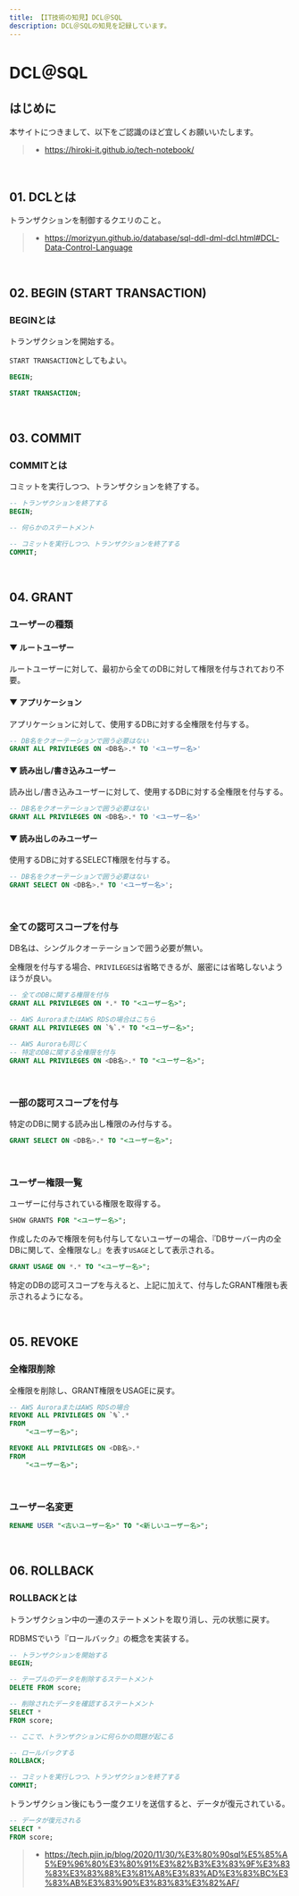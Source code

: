 ```yaml
---
title: 【IT技術の知見】DCL＠SQL
description: DCL＠SQLの知見を記録しています。
---
```


# DCL＠SQL

## はじめに

本サイトにつきまして、以下をご認識のほど宜しくお願いいたします。

> - https://hiroki-it.github.io/tech-notebook/

<br>

## 01. DCLとは

トランザクションを制御するクエリのこと。

> - https://morizyun.github.io/database/sql-ddl-dml-dcl.html#DCL-Data-Control-Language

<br>

## 02. BEGIN (START TRANSACTION)

### BEGINとは

トランザクションを開始する。

`START TRANSACTION`としてもよい。

```sql
BEGIN;
```

```sql
START TRANSACTION;
```

<br>

## 03. COMMIT

### COMMITとは

コミットを実行しつつ、トランザクションを終了する。

```sql
-- トランザクションを終了する
BEGIN;

-- 何らかのステートメント

-- コミットを実行しつつ、トランザクションを終了する
COMMIT;
```

<br>

## 04. GRANT

### ユーザーの種類

#### ▼ ルートユーザー

ルートユーザーに対して、最初から全てのDBに対して権限を付与されており不要。

#### ▼ アプリケーション

アプリケーションに対して、使用するDBに対する全権限を付与する。

```sql
-- DB名をクオーテーションで囲う必要はない
GRANT ALL PRIVILEGES ON <DB名>.* TO '<ユーザー名>'
```

#### ▼ 読み出し/書き込みユーザー

読み出し/書き込みユーザーに対して、使用するDBに対する全権限を付与する。

```sql
-- DB名をクオーテーションで囲う必要はない
GRANT ALL PRIVILEGES ON <DB名>.* TO '<ユーザー名>'
```

#### ▼ 読み出しのみユーザー

使用するDBに対するSELECT権限を付与する。

```sql
-- DB名をクオーテーションで囲う必要はない
GRANT SELECT ON <DB名>.* TO '<ユーザー名>';
```

<br>

### 全ての認可スコープを付与

DB名は、シングルクオーテーションで囲う必要が無い。

全権限を付与する場合、`PRIVILEGES`は省略できるが、厳密には省略しないようほうが良い。

```sql
-- 全てのDBに関する権限を付与
GRANT ALL PRIVILEGES ON *.* TO "<ユーザー名>";

-- AWS AuroraまたはAWS RDSの場合はこちら
GRANT ALL PRIVILEGES ON `%`.* TO "<ユーザー名>";
```

```sql
-- AWS Auroraも同じく
-- 特定のDBに関する全権限を付与
GRANT ALL PRIVILEGES ON <DB名>.* TO "<ユーザー名>";
```

<br>

### 一部の認可スコープを付与

特定のDBに関する読み出し権限のみ付与する。

```sql
GRANT SELECT ON <DB名>.* TO "<ユーザー名>";
```

<br>

### ユーザー権限一覧

ユーザーに付与されている権限を取得する。

```sql
SHOW GRANTS FOR "<ユーザー名>";
```

作成したのみで権限を何も付与してないユーザーの場合、『DBサーバー内の全DBに関して、全権限なし』を表す`USAGE`として表示される。

```sql
GRANT USAGE ON *.* TO "<ユーザー名>";
```

特定のDBの認可スコープを与えると、上記に加えて、付与したGRANT権限も表示されるようになる。

<br>

## 05. REVOKE

### 全権限削除

全権限を削除し、GRANT権限をUSAGEに戻す。

```sql
-- AWS AuroraまたはAWS RDSの場合
REVOKE ALL PRIVILEGES ON `%`.*
FROM
    "<ユーザー名>";

REVOKE ALL PRIVILEGES ON <DB名>.*
FROM
    "<ユーザー名>";
```

<br>

### ユーザー名変更

```sql
RENAME USER "<古いユーザー名>" TO "<新しいユーザー名>";
```

<br>

## 06. ROLLBACK

### ROLLBACKとは

トランザクション中の一連のステートメントを取り消し、元の状態に戻す。

RDBMSでいう『ロールバック』の概念を実装する。

```sql
-- トランザクションを開始する
BEGIN;

-- テーブルのデータを削除するステートメント
DELETE FROM score;

-- 削除されたデータを確認するステートメント
SELECT *
FROM score;

-- ここで、トランザクションに何らかの問題が起こる

-- ロールバックする
ROLLBACK;

-- コミットを実行しつつ、トランザクションを終了する
COMMIT;
```

トランザクション後にもう一度クエリを送信すると、データが復元されている。

```sql
-- データが復元される
SELECT *
FROM score;
```

> - https://tech.pjin.jp/blog/2020/11/30/%E3%80%90sql%E5%85%A5%E9%96%80%E3%80%91%E3%82%B3%E3%83%9F%E3%83%83%E3%83%88%E3%81%A8%E3%83%AD%E3%83%BC%E3%83%AB%E3%83%90%E3%83%83%E3%82%AF/

<br>
